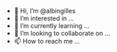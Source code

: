- 👋 Hi, I’m @albingilles
- 👀 I’m interested in ...
- 🌱 I’m currently learning ...
- 💞️ I’m looking to collaborate on ...
- 📫 How to reach me ...

<!---
albingilles/albingilles is a ✨ special ✨ repository because its `README.md` (this file) appears on your GitHub profile.
You can click the Preview link to take a look at your changes.
--->
